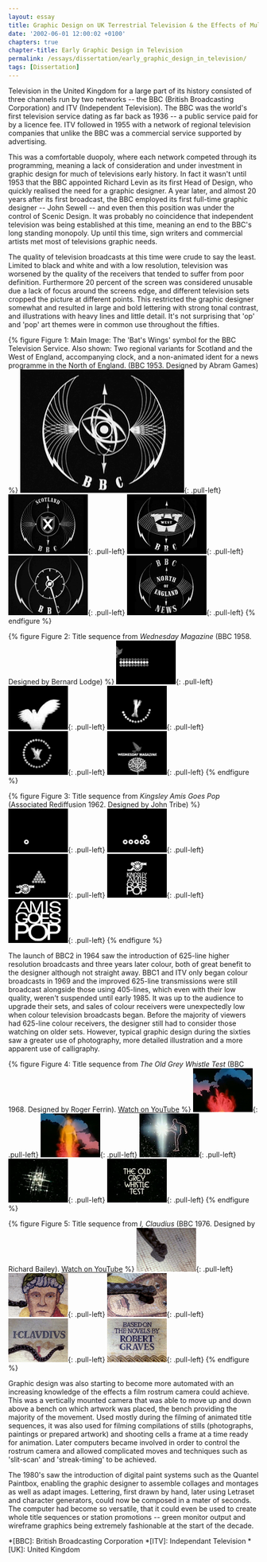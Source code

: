 ```yaml
---
layout: essay
title: Graphic Design on UK Terrestrial Television & the Effects of Multi-Channel Growth
date: '2002-06-01 12:00:02 +0100'
chapters: true
chapter-title: Early Graphic Design in Television
permalink: /essays/dissertation/early_graphic_design_in_television/
tags: [Dissertation]
---
```

Television in the United Kingdom for a large part of its history consisted of three channels run by two networks -- the BBC (British Broadcasting Corporation) and ITV (Independent Television). The BBC was the world's first television service dating as far back as 1936 -- a public service paid for by a licence fee. ITV followed in 1955 with a network of regional television companies that unlike the BBC was a commercial service supported by advertising.

This was a comfortable duopoly, where each network competed through its programming, meaning a lack of consideration and under investment in graphic design for much of televisions early history. In fact it wasn't until 1953 that the BBC appointed Richard Levin as its first Head of Design, who quickly realised the need for a graphic designer. A year later, and almost 20 years after its first broadcast, the BBC employed its first full-time graphic designer -- John Sewell -- and even then this position was under the control of Scenic Design. It was probably no coincidence that independent television was being established at this time, meaning an end to the BBC's long standing monopoly. Up until this time, sign writers and commercial artists met most of televisions graphic needs.

The quality of television broadcasts at this time were crude to say the least. Limited to black and white and with a low resolution, television was worsened by the quality of the receivers that tended to suffer from poor definition. Furthermore 20 percent of the screen was considered unusable due a lack of focus around the screens edge, and different television sets cropped the picture at different points. This restricted the graphic designer somewhat and resulted in large and bold lettering with strong tonal contrast, and illustrations with heavy lines and little detail. It's not surprising that 'op' and 'pop' art themes were in common use throughout the fifties.

{% figure Figure 1: Main Image: The 'Bat's Wings' symbol for the BBC Television Service. Also shown: Two regional variants for Scotland and the West of England, accompanying clock, and a non-animated ident for a news programme in the North of England. (BBC 1953. Designed by Abram Games) %}
![BBC Television Service symbol or 'Bat's Wings'](/assets/images/essays/dissertation/figure-1a.png){: .pull-left}
![BBC Television Service symbol in Scotland](/assets/images/essays/dissertation/figure-1b.png){: .pull-left}
![BBC Television Service symbol in the West](/assets/images/essays/dissertation/figure-1c.png){: .pull-left}
![BBC Television Service clock](/assets/images/essays/dissertation/figure-1d.png){: .pull-left}
![BBC North of England News](/assets/images/essays/dissertation/figure-1e.png){: .pull-left}
{% endfigure %}

{% figure Figure 2: Title sequence from <cite>Wednesday Magazine</cite> (BBC 1958. Designed by Bernard Lodge) %}
![Still from 'Wednesday Magazine' opening sequence](/assets/images/essays/dissertation/figure-2a.png){: .pull-left}
![Still from 'Wednesday Magazine' opening sequence](/assets/images/essays/dissertation/figure-2b.png){: .pull-left}
![Still from 'Wednesday Magazine' opening sequence](/assets/images/essays/dissertation/figure-2c.png){: .pull-left}
![Still from 'Wednesday Magazine' opening sequence](/assets/images/essays/dissertation/figure-2d.png){: .pull-left}
![Still from 'Wednesday Magazine' opening sequence](/assets/images/essays/dissertation/figure-2e.png){: .pull-left}
{% endfigure %}

{% figure Figure 3: Title sequence from <cite>Kingsley Amis Goes Pop</cite> (Associated Rediffusion 1962. Designed by John Tribe) %}
![Still from 'Kingsley Amis Goes Pop' opening sequence](/assets/images/essays/dissertation/figure-3a.png){: .pull-left}
![Still from 'Kingsley Amis Goes Pop' opening sequence](/assets/images/essays/dissertation/figure-3b.png){: .pull-left}
![Still from 'Kingsley Amis Goes Pop' opening sequence](/assets/images/essays/dissertation/figure-3c.png){: .pull-left}
![Still from 'Kingsley Amis Goes Pop' opening sequence](/assets/images/essays/dissertation/figure-3d.png){: .pull-left}
![Still from 'Kingsley Amis Goes Pop' opening sequence](/assets/images/essays/dissertation/figure-3e.png){: .pull-left}
{% endfigure %}

The launch of BBC2 in 1964 saw the introduction of 625-line higher resolution broadcasts and three years later colour, both of great benefit to the designer although not straight away. BBC1 and ITV only began colour broadcasts in 1969 and the improved 625-line transmissions were still broadcast alongside those using 405-lines, which even with their low quality, weren't suspended until early 1985. It was up to the audience to upgrade their sets, and sales of colour receivers were unexpectedly low when colour television broadcasts began. Before the majority of viewers had 625-line colour receivers, the designer still had to consider those watching on older sets. However, typical graphic design during the sixties saw a greater use of photography, more detailed illustration and a more apparent use of calligraphy.

{% figure Figure 4: Title sequence from <cite>The Old Grey Whistle Test</cite> (BBC 1968. Designed by Roger Ferrin). <a href="http://www.youtube.com/watch?v=KNNAfzKwRn4">Watch on YouTube</a> %}
![Still from 'The Old Grey Whistle Test' opening sequence](/assets/images/essays/dissertation/figure-4a.png){: .pull-left}
![Still from 'The Old Grey Whistle Test' opening sequence](/assets/images/essays/dissertation/figure-4b.png){: .pull-left}
![Still from 'The Old Grey Whistle Test' opening sequence](/assets/images/essays/dissertation/figure-4c.png){: .pull-left}
![Still from 'The Old Grey Whistle Test' opening sequence](/assets/images/essays/dissertation/figure-4d.png){: .pull-left}
![Still from 'The Old Grey Whistle Test' opening sequence](/assets/images/essays/dissertation/figure-4e.png){: .pull-left}
{% endfigure %}

{% figure Figure 5: Title sequence from <cite>I, Claudius</cite> (BBC 1976. Designed by Richard Bailey). <a href="http://www.youtube.com/watch?v=pKwaCTfa1EE">Watch on YouTube</a> %}
![Still from 'I, Claudius' opening sequence](/assets/images/essays/dissertation/figure-5a.png){: .pull-left}
![Still from 'I, Claudius' opening sequence](/assets/images/essays/dissertation/figure-5b.png){: .pull-left}
![Still from 'I, Claudius' opening sequence](/assets/images/essays/dissertation/figure-5c.png){: .pull-left}
![Still from 'I, Claudius' opening sequence](/assets/images/essays/dissertation/figure-5d.png){: .pull-left}
![Still from 'I, Claudius' opening sequence](/assets/images/essays/dissertation/figure-5e.png){: .pull-left}
{% endfigure %}

Graphic design was also starting to become more automated with an increasing knowledge of the effects a film rostrum camera could achieve. This was a vertically mounted camera that was able to move up and down above a bench on which artwork was placed, the bench providing the majority of the movement. Used mostly during the filming of animated title sequences, it was also used for filming compilations of stills (photographs, paintings or prepared artwork) and shooting cells a frame at a time ready for animation. Later computers became involved in order to control the rostrum camera and allowed complicated moves and techniques such as 'slit-scan' and 'streak-timing' to be achieved.

The 1980's saw the introduction of digital paint systems such as the Quantel Paintbox, enabling the graphic designer to assemble collages and montages as well as adapt images. Lettering, first drawn by hand, later using Letraset and character generators, could now be composed in a mater of seconds. The computer had become so versatile, that it could even be used to create whole title sequences or station promotions -- green monitor output and wireframe graphics being extremely fashionable at the start of the decade.

*[BBC]: British Broadcasting Corporation
*[ITV]: Independant Television
*[UK]: United Kingdom